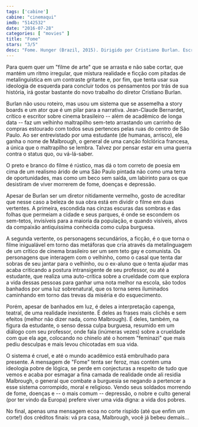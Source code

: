 ```yaml
---
tags: ['cabine']
cabine: "cinemaqui"
imdb: "5142532"
date: "2016-07-28"
categories: [ "movies" ]
title: "Fome"
stars: "3/5"
desc: "Fome. Hunger (Brazil, 2015). Dirigido por Cristiano Burlan. Escrito por Jean-Claude Bernardet, Cristiano Burlan, Ana Carolina Marinho, Henrique Zanoni. Com Henrique Zanoni, Ana Carolina Marinho, Jean-Claude Bernardet."
---
```

Para quem quer um "filme de arte" que se arrasta e não sabe cortar, que mantém um ritmo irregular, que mistura realidade e ficção com pitadas de metalinguística em um contraste gritante e, por fim, que tenta usar sua ideologia de esquerda para concluir todos os pensamentos por trás de sua história, irá gostar bastante do novo trabalho do diretor Cristiano Burlan.

Burlan não usou roteiro, mas usou um sistema que se assemelha a story boards e um ator que é um pilar para a narrativa. Jean-Claude Bernardet, crítico e escritor sobre cinema brasileiro -- além de acadêmico de longa data -- faz um velhinho maltrapilho sem-teto arrastando um carrinho de compras estourado com todos seus pertences pelas ruas do centro de São Paulo. Ao ser entrevistado por uma estudante (de humanas, arrisco), ele ganha o nome de Malbrough, o general de uma canção folclórica francesa, a única que o maltrapilho se lembra. Talvez por pensar estar em uma guerra contra o status quo, ou vá-lá-saber.

O preto e branco do filme é rústico, mas dá o tom correto de poesia em cima de um realismo árido de uma São Paulo pintada não como uma terra de oportunidades, mas como um beco sem saída, um labirinto para os que desistiram de viver morrerem de fome, doenças e depressão.

Apesar de Burlan ser um diretor nitidamente vermelho, gosto de acreditar que nesse caso a beleza de sua obra está em dividir o filme em duas vertentes. A primeira, escondida nas cinzas escuras das sombras e das folhas que permeiam a cidade e seus parques, é onde se escondem os sem-tetos, invisíveis para a maioria da população, e quando visíveis, alvos da compaixão antiquíssima conhecida como culpa burguesa.

A segunda vertente, os personagens secundários, a ficção, é o que torna o filme inigualável em torno das metáforas que cria através da metalinguagem de um crítico de cinema brasileiro ser um sem teto gay e comunista. Os personagens que interagem com o velhinho, como o casal que tenta dar sobras de seu jantar para o velhinho, ou o ex-aluno que o tenta ajudar mas acaba criticando a postura intransigente de seu professor, ou até a estudante, que realiza uma auto-crítica sobre a crueldade com que explora a vida dessas pessoas para ganhar uma nota melhor na escola, são todos banhados por uma luz sobrenatural, que os torna seres iluminados caminhando em torno das trevas da miséria e do esquecimento.

Porém, apesar de banhados em luz, é deles a interpretação capenga, teatral, de uma realidade inexistente. É deles as frases mais clichês e sem efeitos (melhor não dizer nada, como Malbrough). É deles, também, na figura da estudante, o senso dessa culpa burguesa, resumido em um diálogo com seu professor, onde fala (inúmeras vezes) sobre a crueldade com que ela age, colocando no chinelo até o homem "feminazi" que mais pediu desculpas e mais levou chicotadas em sua vida.

O sistema é cruel, e até o mundo acadêmico está embrulhado para presente. A mensagem de "Fome" tenta ser feroz, mas contém uma ideologia pobre de lógica, se perde em conjecturas a respeito de tudo que vemos e acaba por esmagar a fina camada de realidade onde ali residia Malbrough, o general que combate a burguesia se negando a pertencer a esse sistema corrompido, moral e religioso. Vendo seus soldados morrendo de fome, doenças e -- o mais comum -- depressão, o nobre e culto general (por ter vindo da Europa) prefere viver uma vida digna: a vida dos pobres.

No final, apenas uma mensagem ecoa no corte ríspido (até que enfim um corte!) dos créditos finais: vá pra casa, Malbrough, você já bebeu demais...
